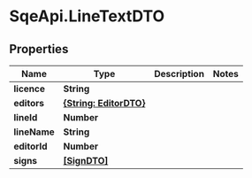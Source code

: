 # SqeApi.LineTextDTO

## Properties

Name | Type | Description | Notes
------------ | ------------- | ------------- | -------------
**licence** | **String** |  | 
**editors** | [**{String: EditorDTO}**](EditorDTO.md) |  | 
**lineId** | **Number** |  | 
**lineName** | **String** |  | 
**editorId** | **Number** |  | 
**signs** | [**[SignDTO]**](SignDTO.md) |  | 


